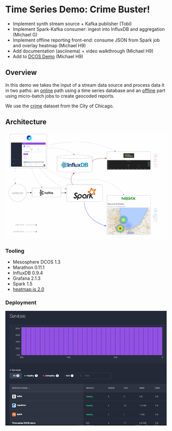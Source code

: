# Time Series Demo: Crime Buster!

- Implement synth stream source + Kafka publisher (Tobi)
- Implement Spark-Kafka consumer: ingest into InfluxDB and aggregation (Michael G)
- Implement offline reporting front-end: consume JSON from Spark job and overlay heatmap (Michael H9)
- Add documentation (asciinema) + video walkthrough (Michael H9)
- Add to [DCOS Demo](http://demo.datacenter-os.info/) (Michael H9)

## Overview

In this demo we takes the input of a stream data source and process data it in two paths: an [online](online/) path using a time series database and an [offline](offline/) part using micro-batch jobs to create geocoded reports.


We use the  [crime](https://data.cityofchicago.org/Public-Safety/Crimes-2001-to-present/ijzp-q8t2) dataset from the City of Chicago.

## Architecture

![Architecture](img/architecture.png)

### Tooling

- Mesosphere DCOS 1.3
- Marathon 0.11.1
- InfluxDB 0.9.4
- Grafana 2.1.3
- Spark 1.5
- [heatmap.js 2.0](http://www.patrick-wied.at/static/heatmapjs/)

### Deployment

![Dcos Dashboard](img/dcos-dashboard.png)
